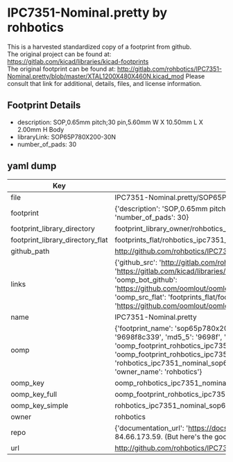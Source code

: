 # IPC7351-Nominal.pretty by rohbotics  
This is a harvested standardized copy of a footprint from github.  
The original project can be found at:  
https://gitlab.com/kicad/libraries/kicad-footprints  
The original footprint can be found at:
http://gitlab.com/rohbotics/IPC7351-Nominal.pretty/blob/master/XTAL1200X480X460N.kicad_mod
Please consult that link for additional, details, files, and license information.  
## Footprint Details
* description: SOP,0.65mm pitch;30 pin,5.60mm W X 10.50mm L X 2.00mm H Body  
* libraryLink: SOP65P780X200-30N  
* number_of_pads: 30  
## yaml dump  
| Key | Value |  
| --- | --- |  
| file | IPC7351-Nominal.pretty/SOP65P780X200-30N.kicad_mod |  
| footprint | {'description': 'SOP,0.65mm pitch;30 pin,5.60mm W X 10.50mm L X 2.00mm H Body', 'libraryLink': 'SOP65P780X200-30N', 'number_of_pads': 30} |  
| footprint_library_directory | footprint_library_owner/rohbotics_IPC7351-Nominal.pretty |  
| footprint_library_directory_flat | footprints_flat/rohbotics_ipc7351_nominal_sop65p780x200_30n/working |  
| github_path | http://github.com/rohbotics/IPC7351-Nominal.pretty/blob/master/SOP65P780X200-30N.kicad_mod |  
| links | {'github_src': 'http://gitlab.com/rohbotics/IPC7351-Nominal.pretty/blob/master/XTAL1200X480X460N.kicad_mod', 'github_src_repo': 'https://gitlab.com/kicad/libraries/kicad-footprints', 'oomp_bot': 'footprints/rohbotics_ipc7351_nominal_sop65p780x200_30n/working', 'oomp_bot_github': 'https://github.com/oomlout/oomlout_oomp_footprint_bot/tree/main/footprints/rohbotics_ipc7351_nominal_sop65p780x200_30n/working', 'oomp_src_flat': 'footprints_flat/footprints_flat/rohbotics_ipc7351_nominal_sop65p780x200_30n/working', 'oomp_src_flat_github': 'https://github.com/oomlout/oomlout_oomp_footprint_src/tree/main/footprints_flat/rohbotics_ipc7351_nominal_sop65p780x200_30n/working'} |  
| name | IPC7351-Nominal.pretty |  
| oomp | {'footprint_name': 'sop65p780x200_30n', 'library_name': 'ipc7351_nominal', 'md5': '9698f8c339907415bc4fe80b1b6a1ce7', 'md5_10': '9698f8c339', 'md5_5': '9698f', 'md5_6': '9698f8', 'oomp_key': 'oomp_rohbotics_ipc7351_nominal_sop65p780x200_30n', 'oomp_key_extra': 'oomp_footprint_rohbotics_ipc7351_nominal_sop65p780x200_30n', 'oomp_key_full': 'oomp_footprint_rohbotics_ipc7351_nominal_sop65p780x200_30n_9698f8', 'oomp_key_simple': 'rohbotics_ipc7351_nominal_sop65p780x200_30n', 'original_filename': 'IPC7351-Nominal.pretty/SOP65P780X200-30N.kicad_mod', 'owner_name': 'rohbotics'} |  
| oomp_key | oomp_rohbotics_ipc7351_nominal_sop65p780x200_30n |  
| oomp_key_full | oomp_footprint_rohbotics_ipc7351_nominal_sop65p780x200_30n |  
| oomp_key_simple | rohbotics_ipc7351_nominal_sop65p780x200_30n |  
| owner | rohbotics |  
| repo | {'documentation_url': 'https://docs.github.com/rest/overview/resources-in-the-rest-api#rate-limiting', 'message': "API rate limit exceeded for 84.66.173.59. (But here's the good news: Authenticated requests get a higher rate limit. Check out the documentation for more details.)"} |  
| url | http://github.com/rohbotics/IPC7351-Nominal.pretty |  

